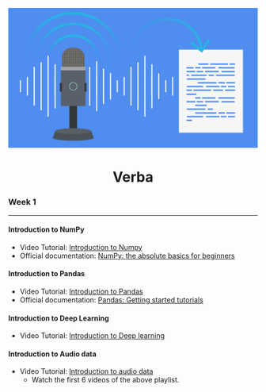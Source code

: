 ![alt text](./assets/verba.png "Logo Title Text 1")

<div style="text-align: center;">

# Verba

</div>

### Week 1
---

#### Introduction to NumPy

- Video Tutorial: [Introduction to Numpy](https://www.youtube.com/watch?v=QUT1VHiLmmI)
- Official documentation: [NumPy: the absolute basics for beginners](https://numpy.org/doc/2.1/user/absolute_beginners.html)

#### Introduction to Pandas

- Video Tutorial: [Introduction to Pandas](https://www.youtube.com/watch?v=dUpyC40cF6Q&list=PLUaB-1hjhk8GZOuylZqLz-Qt9RIdZZMBE)
- Official documentation: [Pandas: Getting started tutorials](https://pandas.pydata.org/docs/getting_started/intro_tutorials/index.html)

#### Introduction to Deep Learning
- Video Tutorial: [Introduction to Deep learning](https://www.youtube.com/playlist?list=PLZbbT5o_s2xq7LwI2y8_QtvuXZedL6tQU)

#### Introduction to Audio data

- Video Tutorial: [Introduction to audio data](https://www.youtube.com/playlist?list=PL-wATfeyAMNqIee7cH3q1bh4QJFAaeNv0)  
    - Watch the first 6 videos of the above playlist.